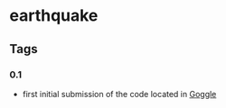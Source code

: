 # earthquake


## Tags

### 0.1

* first initial submission of the code located in [Goggle](https://colab.research.google.com/drive/1ny1yDjD8FkzBHTO3lNWYBp8_5XJNM3n5?usp=sharing)
